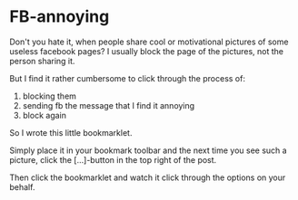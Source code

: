 # FB-annoying

Don't you hate it, when people share cool or motivational pictures
of some useless facebook pages?
I usually block the page of the pictures, not the person sharing it.

But I find it rather cumbersome to click through the process of:

1. blocking them
1. sending fb the message that I find it annoying
1. block again

So I wrote this little bookmarklet.

Simply place it in your bookmark toolbar and the next time you see
such a picture, click the [...]-button in the top right of the post.

Then click the bookmarklet and watch it click through the options
on your behalf.
